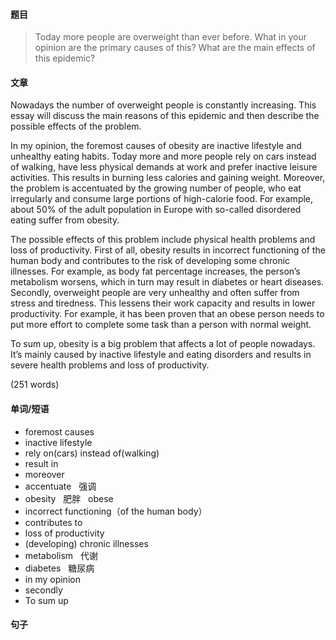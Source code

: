 #### 题目
> Today more people are overweight than ever before.
>What in your opinion are the primary causes of this?
>What are the main effects of this epidemic?

#### 文章
Nowadays the number of overweight people is constantly increasing. This essay will discuss the main reasons of this epidemic and then describe the possible effects of the problem.

In my opinion, the foremost causes of obesity are inactive lifestyle and unhealthy eating habits. Today more and more people rely on cars instead of walking, have less physical demands at work and prefer inactive leisure activities. This results in burning less calories and gaining weight. Moreover, the problem is accentuated by the growing number of people, who eat irregularly and consume large portions of high-calorie food. For example, about 50% of the adult population in Europe with so-called disordered eating suffer from obesity.

The possible effects of this problem include physical health problems and loss of productivity. First of all, obesity results in incorrect functioning of the human body and contributes to the risk of developing some chronic illnesses. For example, as body fat percentage increases, the person’s metabolism worsens, which in turn may result in diabetes or heart diseases. Secondly, overweight people are very unhealthy and often suffer from stress and tiredness. This lessens their work capacity and results in lower productivity. For example, it has been proven that an obese person needs to put more effort to complete some task than a person with normal weight.

To sum up, obesity is a big problem that affects a lot of people nowadays. It’s mainly caused by inactive lifestyle and eating disorders and results in severe health problems and loss of productivity.

(251 words)

#### 单词/短语
- foremost causes
- inactive lifestyle
- rely on(cars) instead of(walking)
- result in
- moreover
- accentuate &nbsp; 强调
- obesity &nbsp; 肥胖 &nbsp; obese
- incorrect functioning（of the human body）
- contributes to
- loss of productivity
- (developing) chronic illnesses
- metabolism &nbsp; 代谢
- diabetes &nbsp; 糖尿病
- in my opinion
- secondly
- To sum up

#### 句子